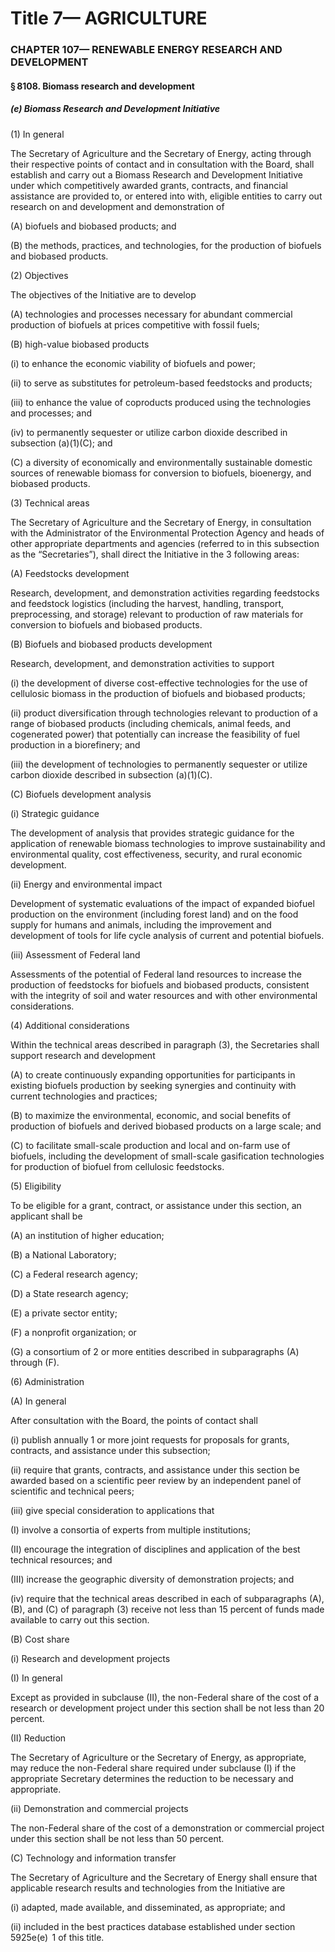 
# Title 7— AGRICULTURE
### CHAPTER 107— RENEWABLE ENERGY RESEARCH AND DEVELOPMENT
#### § 8108. Biomass research and development
##### (e) Biomass Research and Development Initiative

(1) In general

The Secretary of Agriculture and the Secretary of Energy, acting through their respective points of contact and in consultation with the Board, shall establish and carry out a Biomass Research and Development Initiative under which competitively awarded grants, contracts, and financial assistance are provided to, or entered into with, eligible entities to carry out research on and development and demonstration of

(A) biofuels and biobased products; and

(B) the methods, practices, and technologies, for the production of biofuels and biobased products.

(2) Objectives

The objectives of the Initiative are to develop

(A) technologies and processes necessary for abundant commercial production of biofuels at prices competitive with fossil fuels;

(B) high-value biobased products

(i) to enhance the economic viability of biofuels and power;

(ii) to serve as substitutes for petroleum-based feedstocks and products;

(iii) to enhance the value of coproducts produced using the technologies and processes; and

(iv) to permanently sequester or utilize carbon dioxide described in subsection (a)(1)(C); and

(C) a diversity of economically and environmentally sustainable domestic sources of renewable biomass for conversion to biofuels, bioenergy, and biobased products.

(3) Technical areas

The Secretary of Agriculture and the Secretary of Energy, in consultation with the Administrator of the Environmental Protection Agency and heads of other appropriate departments and agencies (referred to in this subsection as the “Secretaries”), shall direct the Initiative in the 3 following areas:

(A) Feedstocks development

Research, development, and demonstration activities regarding feedstocks and feedstock logistics (including the harvest, handling, transport, preprocessing, and storage) relevant to production of raw materials for conversion to biofuels and biobased products.

(B) Biofuels and biobased products development

Research, development, and demonstration activities to support

(i) the development of diverse cost-effective technologies for the use of cellulosic biomass in the production of biofuels and biobased products;

(ii) product diversification through technologies relevant to production of a range of biobased products (including chemicals, animal feeds, and cogenerated power) that potentially can increase the feasibility of fuel production in a biorefinery; and

(iii) the development of technologies to permanently sequester or utilize carbon dioxide described in subsection (a)(1)(C).

(C) Biofuels development analysis

(i) Strategic guidance

The development of analysis that provides strategic guidance for the application of renewable biomass technologies to improve sustainability and environmental quality, cost effectiveness, security, and rural economic development.

(ii) Energy and environmental impact

Development of systematic evaluations of the impact of expanded biofuel production on the environment (including forest land) and on the food supply for humans and animals, including the improvement and development of tools for life cycle analysis of current and potential biofuels.

(iii) Assessment of Federal land

Assessments of the potential of Federal land resources to increase the production of feedstocks for biofuels and biobased products, consistent with the integrity of soil and water resources and with other environmental considerations.

(4) Additional considerations

Within the technical areas described in paragraph (3), the Secretaries shall support research and development

(A) to create continuously expanding opportunities for participants in existing biofuels production by seeking synergies and continuity with current technologies and practices;

(B) to maximize the environmental, economic, and social benefits of production of biofuels and derived biobased products on a large scale; and

(C) to facilitate small-scale production and local and on-farm use of biofuels, including the development of small-scale gasification technologies for production of biofuel from cellulosic feedstocks.

(5) Eligibility

To be eligible for a grant, contract, or assistance under this section, an applicant shall be

(A) an institution of higher education;

(B) a National Laboratory;

(C) a Federal research agency;

(D) a State research agency;

(E) a private sector entity;

(F) a nonprofit organization; or

(G) a consortium of 2 or more entities described in subparagraphs (A) through (F).

(6) Administration

(A) In general

After consultation with the Board, the points of contact shall

(i) publish annually 1 or more joint requests for proposals for grants, contracts, and assistance under this subsection;

(ii) require that grants, contracts, and assistance under this section be awarded based on a scientific peer review by an independent panel of scientific and technical peers;

(iii) give special consideration to applications that

(I) involve a consortia of experts from multiple institutions;

(II) encourage the integration of disciplines and application of the best technical resources; and

(III) increase the geographic diversity of demonstration projects; and

(iv) require that the technical areas described in each of subparagraphs (A), (B), and (C) of paragraph (3) receive not less than 15 percent of funds made available to carry out this section.

(B) Cost share

(i) Research and development projects

(I) In general

Except as provided in subclause (II), the non-Federal share of the cost of a research or development project under this section shall be not less than 20 percent.

(II) Reduction

The Secretary of Agriculture or the Secretary of Energy, as appropriate, may reduce the non-Federal share required under subclause (I) if the appropriate Secretary determines the reduction to be necessary and appropriate.

(ii) Demonstration and commercial projects

The non-Federal share of the cost of a demonstration or commercial project under this section shall be not less than 50 percent.

(C) Technology and information transfer

The Secretary of Agriculture and the Secretary of Energy shall ensure that applicable research results and technologies from the Initiative are

(i) adapted, made available, and disseminated, as appropriate; and

(ii) included in the best practices database established under section 5925e(e)  1 of this title.
